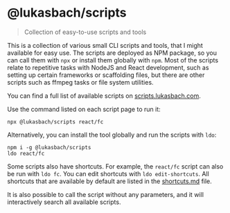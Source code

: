 # @lukasbach/scripts

> Collection of easy-to-use scripts and tools

This is a collection of various small CLI scripts and tools, that I might available for easy use.
The scripts are deployed as NPM package, so you can call them with `npx` or install them globally with
`npm`. Most of the scripts relate to repetitive tasks with NodeJS and React development, such as setting
up certain frameworks or scaffolding files, but there are other scripts such as ffmpeg tasks or
file system utilities.


You can find a full list of available scripts on [scripts.lukasbach.com](https://scripts.lukasbach.com).

Use the command listed on each script page to run it:

```
npx @lukasbach/scripts react/fc
```

Alternatively, you can install the tool globally and run the scripts with `ldo`:

```
npm i -g @lukasbach/scripts
ldo react/fc
```

Some scripts also have shortcuts. For example, the `react/fc` script can also be run with `ldo fc`.
You can edit shortcuts with `ldo edit-shortcuts`. All shortcuts that are available by default
are listed in the [shortcuts.md](./shortcuts.md) file.

It is also possible to call the script without any parameters, and it will interactively search all
available scripts.
